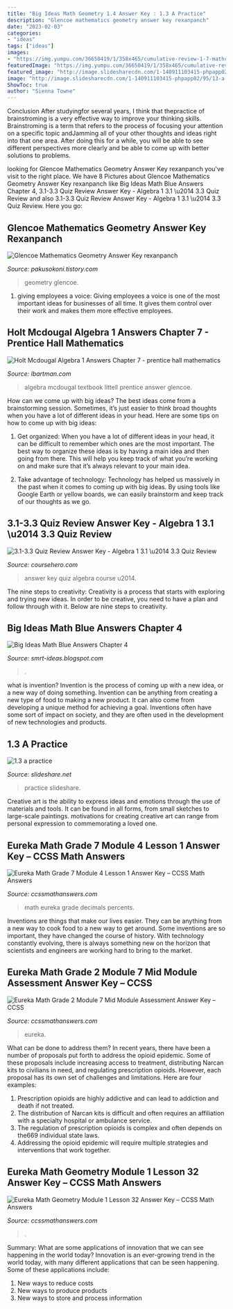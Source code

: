 ```yaml
---
title: "Big Ideas Math Geometry 1.4 Answer Key : 1.3 A Practice"
description: "Glencoe mathematics geometry answer key rexanpanch"
date: "2023-02-03"
categories:
- "ideas"
tags: ["ideas"]
images:
- "https://img.yumpu.com/36650419/1/358x465/cumulative-review-1-7-mathchamber.jpg?quality%5Cu003d80"
featuredImage: "https://img.yumpu.com/36650419/1/358x465/cumulative-review-1-7-mathchamber.jpg?quality%5Cu003d80"
featured_image: "http://image.slidesharecdn.com/1-140911103415-phpapp02/95/13-a-practice-1-638.jpg?cb=1410449675"
image: "http://image.slidesharecdn.com/1-140911103415-phpapp02/95/13-a-practice-1-638.jpg?cb=1410449675"
ShowToc: true
author: "Sienna Towne"
---
```



Conclusion
After studyingfor several years, I think that thepractice of brainstroming is a very effective way to improve your thinking skills. Brainstroming is a term that refers to the process of focusing your attention on a specific topic andJamming all of your other thoughts and ideas right into that one area. After doing this for a while, you will be able to see different perspectives more clearly and be able to come up with better solutions to problems.

	

		
looking for Glencoe Mathematics Geometry Answer Key rexanpanch you've visit to the right place. We have 8 Pictures about Glencoe Mathematics Geometry Answer Key rexanpanch like Big Ideas Math Blue Answers Chapter 4, 3.1-3.3 Quiz Review Answer Key - Algebra 1 3.1 \u2014 3.3 Quiz Review and also 3.1-3.3 Quiz Review Answer Key - Algebra 1 3.1 \u2014 3.3 Quiz Review. Here you go:
		
    
## Glencoe Mathematics Geometry Answer Key Rexanpanch

<img loading=lazy src="http://1.bp.blogspot.com/-ec7DkmdlUvA/T7LM4DZd1PI/AAAAAAAAAJ0/4N7ivXVGeQc/s1600/CH11testpage1.bmp" onerror="this.onerror=null;this.src='https://tse4.mm.bing.net/th?id=OIP.Z1tWeeLELiGnC7t2KbnlOwHaI_&amp;pid=15.1';" alt="Glencoe Mathematics Geometry Answer Key rexanpanch">

_Source: pakusokoni.tistory.com_

>geometry glencoe. 

	

1. giving employees a voice: Giving employees a voice is one of the most important ideas for businesses of all time. It gives them control over their work and makes them more effective employees.

    
## Holt Mcdougal Algebra 1 Answers Chapter 7 - Prentice Hall Mathematics

<img loading=lazy src="https://img.yumpu.com/36650419/1/358x465/cumulative-review-1-7-mathchamber.jpg?quality%5Cu003d80" onerror="this.onerror=null;this.src='https://tse4.mm.bing.net/th?id=OIP.ic0mxf7GMLv7NXSNBIbmBAAAAA&amp;pid=15.1';" alt="Holt Mcdougal Algebra 1 Answers Chapter 7 - prentice hall mathematics">

_Source: lbartman.com_

>algebra mcdougal textbook littell prentice answer glencoe. 

	

How can we come up with big ideas?
The best ideas come from a brainstorming session. Sometimes, it’s just easier to think broad thoughts when you have a lot of different ideas in your head. Here are some tips on how to come up with big ideas:
1. Get organized: When you have a lot of different ideas in your head, it can be difficult to remember which ones are the most important. The best way to organize these ideas is by having a main idea and then going from there. This will help you keep track of what you’re working on and make sure that it’s always relevant to your main idea.

2. Take advantage of technology: Technology has helped us massively in the past when it comes to coming up with big ideas. By using tools like Google Earth or yellow boards, we can easily brainstorm and keep track of our thoughts as we go.

    
## 3.1-3.3 Quiz Review Answer Key - Algebra 1 3.1 \u2014 3.3 Quiz Review

<img loading=lazy src="https://www.coursehero.com/thumb/00/0e/000e0b2c9b33d08e83336f2689c92f57335e6391_180.jpg" onerror="this.onerror=null;this.src='https://tse1.mm.bing.net/th?id=OIP.jCqaTzsXZGyYUNFf5ktaXgAAAA&amp;pid=15.1';" alt="3.1-3.3 Quiz Review Answer Key - Algebra 1 3.1 \u2014 3.3 Quiz Review">

_Source: coursehero.com_

>answer key quiz algebra course u2014. 

	

The nine steps to creativity:
Creativity is a process that starts with exploring and trying new ideas. In order to be creative, you need to have a plan and follow through with it. Below are nine steps to creativity.

    
## Big Ideas Math Blue Answers Chapter 4

<img loading=lazy src="https://lh5.googleusercontent.com/proxy/O1V64HpkdpRNBMQx3140q4XGnW1V8US8om9hqf7R8HKzLhkm-hv4J8vVSyH7osIPzFb0Hz7ae8hX5AekvPXQF4LUCuKdjSbEaFSKAxBcUrzOtsXkR7Ytow=w1200-h630-p-k-no-nu" onerror="this.onerror=null;this.src='https://tse4.mm.bing.net/th?id=OIP.B6VIJ1NY-N8uPvTuG6ixOQHaIm&amp;pid=15.1';" alt="Big Ideas Math Blue Answers Chapter 4">

_Source: smrt-ideas.blogspot.com_

>. 

	

what is invention?
Invention is the process of coming up with a new idea, or a new way of doing something. Invention can be anything from creating a new type of food to making a new product. It can also come from developing a unique method for achieving a goal. Inventions often have some sort of impact on society, and they are often used in the development of new technologies and products.

    
## 1.3 A Practice

<img loading=lazy src="http://image.slidesharecdn.com/1-140911103415-phpapp02/95/13-a-practice-1-638.jpg?cb=1410449675" onerror="this.onerror=null;this.src='https://tse1.mm.bing.net/th?id=OIP.AUnzGNO1ZWjKSm13XrTM9AHaJl&amp;pid=15.1';" alt="1.3 a practice">

_Source: slideshare.net_

>practice slideshare. 

	

Creative art is the ability to express ideas and emotions through the use of materials and tools. It can be found in all forms, from small sketches to large-scale paintings. motivations for creating creative art can range from personal expression to commemorating a loved one.

    
## Eureka Math Grade 7 Module 4 Lesson 1 Answer Key – CCSS Math Answers

<img loading=lazy src="https://ccssmathanswers.com/wp-content/uploads/2021/03/Eureka-Math-Grade-7-Module-4-Lesson-1-Fractions-Decimals-and-Percents—Round-1-Answer-Key-1-268x300.png" onerror="this.onerror=null;this.src='https://tse3.mm.bing.net/th?id=OIP.nf6EEreKAw5JD8gYyU3aAwAAAA&amp;pid=15.1';" alt="Eureka Math Grade 7 Module 4 Lesson 1 Answer Key – CCSS Math Answers">

_Source: ccssmathanswers.com_

>math eureka grade decimals percents. 

	

Inventions are things that make our lives easier. They can be anything from a new way to cook food to a new way to get around. Some inventions are so important, they have changed the course of history. With technology constantly evolving, there is always something new on the horizon that scientists and engineers are working hard to bring to the market.

    
## Eureka Math Grade 2 Module 7 Mid Module Assessment Answer Key – CCSS

<img loading=lazy src="https://ccssmathanswers.com/wp-content/uploads/2021/05/Engage-NY-Eureka-Math-2nd-Grade-Module-7-Mid-Module-Assessment-Answer-Key-Eureka-Math-Grade-2-Module-7-Mid-Module-Assessment-Answer-Key-Question-4-a.jpg" onerror="this.onerror=null;this.src='https://tse4.mm.bing.net/th?id=OIP.nnx_WTZtd5W2P3-ybT5R0AHaC6&amp;pid=15.1';" alt="Eureka Math Grade 2 Module 7 Mid Module Assessment Answer Key – CCSS">

_Source: ccssmathanswers.com_

>eureka. 

	

What can be done to address them?
In recent years, there have been a number of proposals put forth to address the opioid epidemic. Some of these proposals include increasing access to treatment, distributing Narcan kits to civilians in need, and regulating prescription opioids. However, each proposal has its own set of challenges and limitations. Here are four examples:
1) Prescription opioids are highly addictive and can lead to addiction and death if not treated. 
2) The distribution of Narcan kits is difficult and often requires an affiliation with a specialty hospital or ambulance service. 
3) The regulation of prescription opioids is complex and often depends on the669 individual state laws. 
4) Addressing the opioid epidemic will require multiple strategies and interventions that work together.

    
## Eureka Math Geometry Module 1 Lesson 32 Answer Key – CCSS Math Answers

<img loading=lazy src="https://ccssmathanswers.com/wp-content/uploads/2021/05/Eureka-Math-Geometry-Module-1-Lesson-32-Problem-Set-Answer-Key-5.png" onerror="this.onerror=null;this.src='https://tse4.mm.bing.net/th?id=OIP.7LlAKiajM1l9xxGDsfwxAgHaFI&amp;pid=15.1';" alt="Eureka Math Geometry Module 1 Lesson 32 Answer Key – CCSS Math Answers">

_Source: ccssmathanswers.com_

>. 

	

Summary: What are some applications of innovation that we can see happening in the world today?
Innovation is an ever-growing trend in the world today, with many different applications that can be seen happening. Some of these applications include: 
1. New ways to reduce costs 
2. New ways to produce products 
3. New ways to store and process information 

